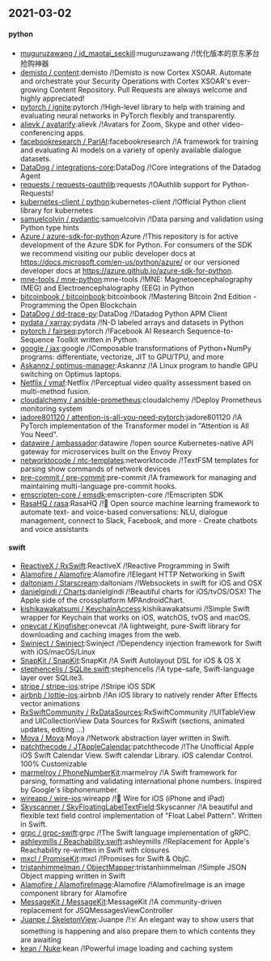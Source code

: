 ## 2021-03-02

#### python
* [muguruzawang / jd_maotai_seckill](https://github.com/muguruzawang/jd_maotai_seckill):muguruzawang /!优化版本的京东茅台抢购神器
* [demisto / content](https://github.com/demisto/content):demisto /!Demisto is now Cortex XSOAR. Automate and orchestrate your Security Operations with Cortex XSOAR's ever-growing Content Repository. Pull Requests are always welcome and highly appreciated!
* [pytorch / ignite](https://github.com/pytorch/ignite):pytorch /!High-level library to help with training and evaluating neural networks in PyTorch flexibly and transparently.
* [alievk / avatarify](https://github.com/alievk/avatarify):alievk /!Avatars for Zoom, Skype and other video-conferencing apps.
* [facebookresearch / ParlAI](https://github.com/facebookresearch/ParlAI):facebookresearch /!A framework for training and evaluating AI models on a variety of openly available dialogue datasets.
* [DataDog / integrations-core](https://github.com/DataDog/integrations-core):DataDog /!Core integrations of the Datadog Agent
* [requests / requests-oauthlib](https://github.com/requests/requests-oauthlib):requests /!OAuthlib support for Python-Requests!
* [kubernetes-client / python](https://github.com/kubernetes-client/python):kubernetes-client /!Official Python client library for kubernetes
* [samuelcolvin / pydantic](https://github.com/samuelcolvin/pydantic):samuelcolvin /!Data parsing and validation using Python type hints
* [Azure / azure-sdk-for-python](https://github.com/Azure/azure-sdk-for-python):Azure /!This repository is for active development of the Azure SDK for Python. For consumers of the SDK we recommend visiting our public developer docs at https://docs.microsoft.com/en-us/python/azure/ or our versioned developer docs at https://azure.github.io/azure-sdk-for-python.
* [mne-tools / mne-python](https://github.com/mne-tools/mne-python):mne-tools /!MNE: Magnetoencephalography (MEG) and Electroencephalography (EEG) in Python
* [bitcoinbook / bitcoinbook](https://github.com/bitcoinbook/bitcoinbook):bitcoinbook /!Mastering Bitcoin 2nd Edition - Programming the Open Blockchain
* [DataDog / dd-trace-py](https://github.com/DataDog/dd-trace-py):DataDog /!Datadog Python APM Client
* [pydata / xarray](https://github.com/pydata/xarray):pydata /!N-D labeled arrays and datasets in Python
* [pytorch / fairseq](https://github.com/pytorch/fairseq):pytorch /!Facebook AI Research Sequence-to-Sequence Toolkit written in Python.
* [google / jax](https://github.com/google/jax):google /!Composable transformations of Python+NumPy programs: differentiate, vectorize, JIT to GPU/TPU, and more
* [Askannz / optimus-manager](https://github.com/Askannz/optimus-manager):Askannz /!A Linux program to handle GPU switching on Optimus laptops.
* [Netflix / vmaf](https://github.com/Netflix/vmaf):Netflix /!Perceptual video quality assessment based on multi-method fusion.
* [cloudalchemy / ansible-prometheus](https://github.com/cloudalchemy/ansible-prometheus):cloudalchemy /!Deploy Prometheus monitoring system
* [jadore801120 / attention-is-all-you-need-pytorch](https://github.com/jadore801120/attention-is-all-you-need-pytorch):jadore801120 /!A PyTorch implementation of the Transformer model in "Attention is All You Need".
* [datawire / ambassador](https://github.com/datawire/ambassador):datawire /!open source Kubernetes-native API gateway for microservices built on the Envoy Proxy
* [networktocode / ntc-templates](https://github.com/networktocode/ntc-templates):networktocode /!TextFSM templates for parsing show commands of network devices
* [pre-commit / pre-commit](https://github.com/pre-commit/pre-commit):pre-commit /!A framework for managing and maintaining multi-language pre-commit hooks.
* [emscripten-core / emsdk](https://github.com/emscripten-core/emsdk):emscripten-core /!Emscripten SDK
* [RasaHQ / rasa](https://github.com/RasaHQ/rasa):RasaHQ /!💬
Open source machine learning framework to automate text- and voice-based conversations: NLU, dialogue management, connect to Slack, Facebook, and more - Create chatbots and voice assistants

#### swift
* [ReactiveX / RxSwift](https://github.com/ReactiveX/RxSwift):ReactiveX /!Reactive Programming in Swift
* [Alamofire / Alamofire](https://github.com/Alamofire/Alamofire):Alamofire /!Elegant HTTP Networking in Swift
* [daltoniam / Starscream](https://github.com/daltoniam/Starscream):daltoniam /!Websockets in swift for iOS and OSX
* [danielgindi / Charts](https://github.com/danielgindi/Charts):danielgindi /!Beautiful charts for iOS/tvOS/OSX! The Apple side of the crossplatform MPAndroidChart.
* [kishikawakatsumi / KeychainAccess](https://github.com/kishikawakatsumi/KeychainAccess):kishikawakatsumi /!Simple Swift wrapper for Keychain that works on iOS, watchOS, tvOS and macOS.
* [onevcat / Kingfisher](https://github.com/onevcat/Kingfisher):onevcat /!A lightweight, pure-Swift library for downloading and caching images from the web.
* [Swinject / Swinject](https://github.com/Swinject/Swinject):Swinject /!Dependency injection framework for Swift with iOS/macOS/Linux
* [SnapKit / SnapKit](https://github.com/SnapKit/SnapKit):SnapKit /!A Swift Autolayout DSL for iOS & OS X
* [stephencelis / SQLite.swift](https://github.com/stephencelis/SQLite.swift):stephencelis /!A type-safe, Swift-language layer over SQLite3.
* [stripe / stripe-ios](https://github.com/stripe/stripe-ios):stripe /!Stripe iOS SDK
* [airbnb / lottie-ios](https://github.com/airbnb/lottie-ios):airbnb /!An iOS library to natively render After Effects vector animations
* [RxSwiftCommunity / RxDataSources](https://github.com/RxSwiftCommunity/RxDataSources):RxSwiftCommunity /!UITableView and UICollectionView Data Sources for RxSwift (sections, animated updates, editing ...)
* [Moya / Moya](https://github.com/Moya/Moya):Moya /!Network abstraction layer written in Swift.
* [patchthecode / JTAppleCalendar](https://github.com/patchthecode/JTAppleCalendar):patchthecode /!The Unofficial Apple iOS Swift Calendar View. Swift calendar Library. iOS calendar Control. 100% Customizable
* [marmelroy / PhoneNumberKit](https://github.com/marmelroy/PhoneNumberKit):marmelroy /!A Swift framework for parsing, formatting and validating international phone numbers. Inspired by Google's libphonenumber.
* [wireapp / wire-ios](https://github.com/wireapp/wire-ios):wireapp /!📱
Wire for iOS (iPhone and iPad)
* [Skyscanner / SkyFloatingLabelTextField](https://github.com/Skyscanner/SkyFloatingLabelTextField):Skyscanner /!A beautiful and flexible text field control implementation of "Float Label Pattern". Written in Swift.
* [grpc / grpc-swift](https://github.com/grpc/grpc-swift):grpc /!The Swift language implementation of gRPC.
* [ashleymills / Reachability.swift](https://github.com/ashleymills/Reachability.swift):ashleymills /!Replacement for Apple's Reachability re-written in Swift with closures
* [mxcl / PromiseKit](https://github.com/mxcl/PromiseKit):mxcl /!Promises for Swift & ObjC.
* [tristanhimmelman / ObjectMapper](https://github.com/tristanhimmelman/ObjectMapper):tristanhimmelman /!Simple JSON Object mapping written in Swift
* [Alamofire / AlamofireImage](https://github.com/Alamofire/AlamofireImage):Alamofire /!AlamofireImage is an image component library for Alamofire
* [MessageKit / MessageKit](https://github.com/MessageKit/MessageKit):MessageKit /!A community-driven replacement for JSQMessagesViewController
* [Juanpe / SkeletonView](https://github.com/Juanpe/SkeletonView):Juanpe /!☠️
An elegant way to show users that something is happening and also prepare them to which contents they are awaiting
* [kean / Nuke](https://github.com/kean/Nuke):kean /!Powerful image loading and caching system
